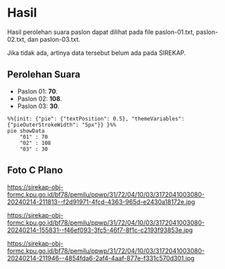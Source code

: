 # Hasil

Hasil perolehan suara paslon dapat dilihat pada file paslon-01.txt, paslon-02.txt, dan paslon-03.txt.

Jika tidak ada, artinya data tersebut belum ada pada SIREKAP.

## Perolehan Suara

 * Paslon 01: **70**.
 * Paslon 02: **108**.
 * Paslon 03: **30**.

```mermaid
%%{init: {"pie": {"textPosition": 0.5}, "themeVariables": {"pieOuterStrokeWidth": "5px"}} }%%
pie showData
    "01" : 70
    "02" : 108
    "03" : 30
```
## Foto C Plano

https://sirekap-obj-formc.kpu.go.id/bf78/pemilu/ppwp/31/72/04/10/03/3172041003080-20240214-211813--f2d91971-4fcd-4363-965d-e2430a18172e.jpg

https://sirekap-obj-formc.kpu.go.id/bf78/pemilu/ppwp/31/72/04/10/03/3172041003080-20240214-155831--f46ef093-3fc5-46f7-8f1c-c2193f93853e.jpg

https://sirekap-obj-formc.kpu.go.id/bf78/pemilu/ppwp/31/72/04/10/03/3172041003080-20240214-211946--4854fda6-2af4-4aaf-877e-f331c570d301.jpg
